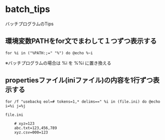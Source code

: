 # batch_tips
バッチプログラムのTips






## 環境変数PATHをfor文でまわして１つずつ表示する

```for %i in ("%PATH:;=" "%") do @echo %~i```

※バッチプログラムの場合は %i を %%i に置き換える



## propertiesファイル(iniファイル)の内容を1行ずつ表示する

```for /f "usebackq eol=# tokens=1,* delims==" %i in (file.ini) do @echo i=%i j=%j```


    file.ini
```
    # xyz=123
    abc.txt=123,456,789
    xyz.csv=000=123
```







